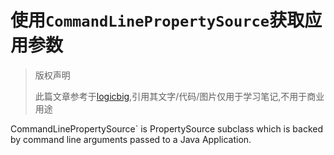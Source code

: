 # 使用`CommandLinePropertySource`获取应用参数

> 版权声明
>
> 此篇文章参考于[logicbig](https://www.logicbig.com/),引用其文字/代码/图片仅用于学习笔记,不用于商业用途



CommandLinePropertySource` is PropertySource subclass which is backed by command line arguments passed to a Java Application.